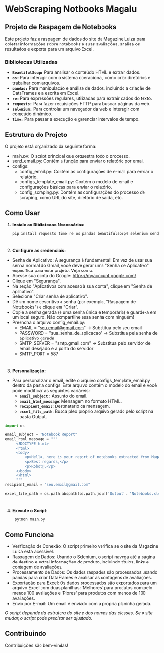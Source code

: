 # WebScraping Notbooks Magalu

## Projeto de Raspagem de Notebooks

Este projeto faz a raspagem de dados do site da Magazine Luiza para coletar informações sobre notebooks e suas avaliações, analisa os resultados e exporta para um arquivo Excel.

### Bibliotecas Utilizadas

- **`BeautifulSoup:`** Para analisar o conteúdo HTML e extrair dados.
- **`os:`** Para interagir com o sistema operacional, como criar diretórios e trabalhar com arquivos.
- **`pandas:`** Para manipulação e análise de dados, incluindo a criação de DataFrames e a escrita em Excel.
- **`re:`** Para expressões regulares, utilizadas para extrair dados do texto.
- **`requests:`** Para fazer requisições HTTP para buscar páginas da web.
- **`selenium:`** Para controlar um navegador da web e interagir com conteúdo dinâmico.
- **`time:`** Para pausar a execução e gerenciar intervalos de tempo.

## Estrutura do Projeto
O projeto está organizado da seguinte forma:
- main.py: O script principal que orquestra todo o processo.
- send_email.py: Contém a função para enviar o relatório por email.
- configs:
   - config_email.py: Contém as configurações de e-mail para enviar o relatório.
   - configs_template_email.py: Contém o modelo de email e configurações básicas para enviar o relatório.
   - config_scraping.py: Contém as configurações do processo de scraping, como URL do site, diretório de saída, etc.
## Como Usar

1. **Instale as Bibliotecas Necessárias:**
   ```bash
   pip install requests time re os pandas beautifulsoup4 selenium send_email
#
2. **Configure as credenciais:**
 - Senha de Aplicativo: A segurança é fundamental! Em vez de usar sua senha normal do Gmail, você deve gerar uma "Senha de Aplicativo" específica para este projeto. Veja como:
 - Acesse sua conta do Google: https://myaccount.google.com/
 - Clique em "Segurança".
 - Na seção "Aplicativos com acesso à sua conta", clique em "Senha de aplicativo".
 - Selecione "Criar senha de aplicativo".
 - Dê um nome descritivo à senha (por exemplo, "Raspagem de Notebooks") e clique em "Criar".
 - Copie a senha gerada (é uma senha única e temporária) e guarde-a em um local seguro. Não compartilhe essa senha com ninguém!
 - Preencha o arquivo config_email.py:
    - EMAIL = "seu.email@gmail.com"  -> Substitua pelo seu email
    - PASSWORD = "sua_senha_de_aplicacao"  -> Substitua pela senha de aplicativo gerada
    - SMTP_SERVER = "smtp.gmail.com"  -> Substitua pelo servidor de email desejado e a porta do servidor
    - SMTP_PORT = 587
#
3. **Personalização:**
-   Para personalizar o email, edite o arquivo configs_template_email.py dentro da pasta configs. Este arquivo contém o modelo do email e você pode modificar as seguintes variáveis:
    - **`email_subject`** : Assunto do email.
    - **`email_html_message`**: Mensagem no formato HTML.
    - **`recipient_email`**: Destinatário da mensagem.
    - **`excel_file_path`**: Busca pleo proprio arquivo gerado pelo script na pasta Output.

   ```python
   import os

   email_subject = "Notebook Report"
   email_html_message = """
        <!DOCTYPE html>
        <html>
        <body>
            <p>Hello, here is your report of notebooks extracted from Magazine Luiza.</p>
            <p>Best regards,</p>
            <p>Robot🤖.</p>
        </body>
        </html>
        """
   recipient_email = "seu.email@gmail.com"

   excel_file_path = os.path.abspath(os.path.join('Output', 'Notebooks.xlsx'))
   ```
#
4. **Execute o Script**:
   ```bash
    python main.py
   
## Como Funciona
- Verificação de Conexão: O script primeiro verifica se o site da Magazine Luiza está acessível.
- Raspagem de Dados: Usando o Selenium, o script navega até a página de destino e extrai informações do produto, incluindo títulos, links e contagem de avaliações.
- Processamento de Dados: Os dados raspados são processados usando pandas para criar DataFrames e analisar as contagens de avaliações.
- Exportação para Excel: Os dados processados são exportados para um arquivo Excel com duas planilhas: 'Melhores' para produtos com pelo menos 100 avaliações e 'Piores' para produtos com menos de 100 avaliações.
- Envio por E-mail: Um email é enviado com a propria planinha gerada.



*O script depende da estrutura do site e dos nomes das classes. Se o site mudar, o script pode precisar ser ajustado.*
## Contribuindo
Contribuições são bem-vindas! 
